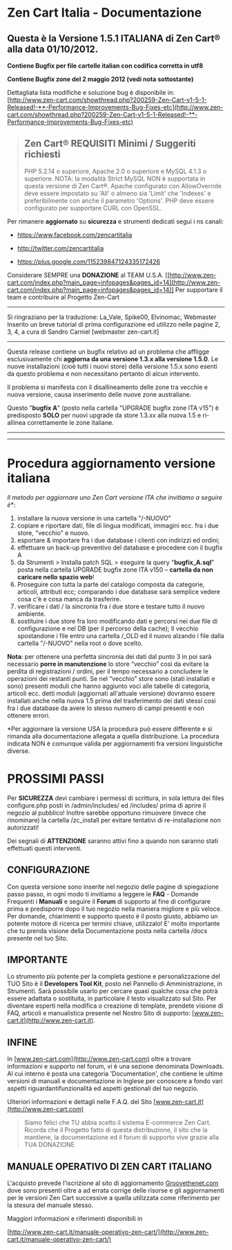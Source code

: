 # Zen Cart Italia - Documentazione #
## Questa è la Versione 1.5.1 ITALIANA di Zen Cart® alla data 01/10/2012. ##

**Contiene Bugfix per file cartelle italian con codifica corretta in utf8**

**Contiene Bugfix zone del 2 maggio 2012 (vedi nota sottostante)**

Dettagliata lista modifiche e soluzione bug è disponibile in:
[http://www.zen-cart.com/showthread.php?200259-Zen-Cart-v1-5-1-Released!-**-Performance-Improvements-Bug-Fixes-etc](http://www.zen-cart.com/showthread.php?200259-Zen-Cart-v1-5-1-Released!-**-Performance-Improvements-Bug-Fixes-etc)

> ## Zen Cart® REQUISITI Minimi / Suggeriti richiesti ##
> PHP 5.2.14 o superiore, Apache 2.0 o superiore e MySQL 4.1.3 o superiore.
> NOTA: la modalità Strict MySQL NON è supportata in questa versione di Zen Cart®.
> Apache configurato con AllowOverride deve essere impostato su 'All' o almeno sia 'Limit' che
> 'Indexes' e preferibilmente con anche il parametro 'Options'.
> PHP deve essere configurato per supportare CURL con OpenSSL.

Per rimanere **aggiornato** su **sicurezza** e strumenti dedicati segui i ns canali:

- https://www.facebook.com/zencartitalia

- http://twitter.com/zencartitalia

- https://plus.google.com/115239847124335172426

Considerare SEMPRE una **DONAZIONE** al TEAM U.S.A.
[[http://www.zen-cart.com/index.php?main_page=infopages&pages_id=14](http://www.zen-cart.com/index.php?main_page=infopages&pages_id=14)]
Per supportare il team e contribuire al Progetto Zen-Cart

----------
Si ringraziano per la traduzione: La_Vale, Spike00, Elvinomac, Webmaster
Inserito un breve tutorial di prima configurazione ed utilizzo nelle pagine 2, 3, 4, a cura di Sandro Carniel [webmaster zen-cart.it]

----------
Questa release contiene un bugfix relativo ad un problema che affligge esclusivamente chi **aggiorna da una versione 1.3.x alla versione 1.5.0**. Le nuove installazioni (cioè tutti i nuovi store) della versione 1.5.x sono esenti da questo problema e non necessitano pertanto di alcun intervento.

Il problema si manifesta con il disallineamento delle zone tra vecchie e nuova versione, causa inserimento delle nuove zone australiane.

Questo "**bugfix A**" (posto nella cartella "UPGRADE bugfix zone ITA v15") è predisposto **SOLO** per nuovi upgrade da store 1.3.xx alla nuova 1.5 e ri-allinea correttamente le zone italiane.

----------

----------
# Procedura aggiornamento versione italiana #
**Il metodo per aggiornare uno Zen Cart versione ITA che invitiamo a seguire* è**:

1. installare la nuova versione in una cartella "/-NUOVO"
2. copiare e riportare dati, file di lingua modificati, immagini ecc. fra i due store, "vecchio" e nuovo.
3. esportare & importare fra i due database i clienti con indirizzi ed ordini;
4. effettuare un back-up preventivo del database e procedere con il bugfix A
5. da Strumenti > Installa patch SQL > eseguire la query "**bugfix_A.sql**" posta nella cartella
UPGRADE bugfix zone ITA v150 – **cartella da non caricare nello spazio web**!
6. Proseguire con tutta la parte del catalogo composta da categorie, articoli, attributi ecc;
comparando i due database sarà semplice vedere cosa c'è e cosa manca da trasferire.
7. verificare i dati / la sincronia fra i due store e testare tutto il nuovo ambiente.
8. sostituire i due store fra loro modificando dati e percorsi nei due file di configurazione e nel DB
(per il percorso della cache); Il vecchio spostandone i file entro una cartella /_OLD ed il nuovo
alzando i file dalla cartella "/-NUOVO" nella root o dove scelto.

**Nota**: per ottenere una perfetta sincronia dei dati dal punto 3 in poi sarà necessario **porre in manutenzione** lo store “vecchio” così da evitare la perdita di registrazioni / ordini, per il tempo necessario a concludere le operazioni dei restanti punti.
Se nel “vecchio” store sono (stati installati e sono) presenti moduli che hanno aggiunto voci alle tabelle di categoria, articoli ecc. detti moduli (aggiornati all'attuale versione) dovranno essere installati anche nella nuova 1.5 prima del trasferimento dei dati stessi così fra i due database da avere lo stesso numero di campi presenti e non ottenere errori.

*Per aggiornare la versione USA la procedura può essere differente e si rimanda alla documentazione allegata a quella distribuzione. La procedura indicata NON è comunque valida per aggiornamenti fra versioni linguistiche diverse.

# PROSSIMI PASSI #
Per **SICUREZZA** devi cambiare i permessi di scrittura, in sola lettura dei files configure.php posti in /admin/includes/ ed /includes/ prima di aprire il negozio al pubblico! Inoltre sarebbe opportuno rimuovere (invece che rinominare) la cartella /zc_install per evitare tentativi di re-installazione non autorizzati!

Dei segnali di **ATTENZIONE** saranno attivi fino a quando non saranno stati effettuati questi interventi.

## CONFIGURAZIONE ##
Con questa versione sono inserite nel negozio delle pagine di spiegazione passo passo, in ogni modo ti
invitiamo a leggere le **FAQ** - Domande Frequenti i **Manuali** e seguire il **Forum** di supporto al fine di configurare prima e predisporre dopo il tuo negozio nella maniera migliore e più veloce. Per domande, chiarimenti e supporto questo è il posto giusto, abbiamo un potente motore di ricerca per termini chiave, utilizzalo! E' molto importante che tu prenda visione della Documentazione posta nella cartella /docs presente nel tuo Sito.

## IMPORTANTE ##
Lo strumento più potente per la completa gestione e personalizzazione del TUO Sito è il **Developers Tool Kit**, posto nel Pannello di Amministrazione, in Strumenti. Sarà possibile usarlo per cercare quasi
qualche cosa che potrà essere adattata o sostituita, in particolare il testo visualizzato sul Sito.
Per diventare esperti nella modifica o creazione di template, prendete visione di FAQ, articoli e manualistica presente nel Nostro Sito di supporto: [www.zen-cart.it](http://www.zen-cart.it).

## INFINE ##
In [www.zen-cart.com](http://www.zen-cart.com) oltre a trovare informazioni e supporto nel forum, vi è una sezione denominata Downloads. Al cui interno è posta una categoria 'Documentation', che contiene le
ultime versioni di manuali e documentazione in Inglese per conoscere a fondo vari aspetti riguardantifunzionalità ed aspetti gestionali del tuo negozio.

Ulteriori informazioni e dettagli nelle F.A.Q. del Sito [www.zen-cart.it](http://www.zen-cart.com)

> Siamo felici che TU abbia scelto il sistema E-commerce Zen Cart. Ricorda che il Progetto fatto di questa distribuzione, il sito che la mantiene, la documentazione ed il forum di supporto vive grazie alla TUA DONAZIONE

## MANUALE OPERATIVO DI ZEN CART ITALIANO ##
L'acquisto prevede l'iscrizione al sito di aggiornamento [Groovethenet.com](http://www.groovethenet.com) dove sono presenti oltre a ad errata corrige delle risorse e gli aggiornamenti per le versioni Zen Cart successive a quella utilizzata come riferimento per la stesura del manuale stesso.

Maggiori informazioni e riferimenti disponibili in

[http://www.zen-cart.it/manuale-operativo-zen-cart/](http://www.zen-cart.it/manuale-operativo-zen-cart/)
